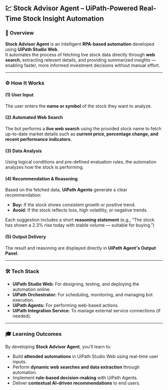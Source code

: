 ## 💹 Stock Advisor Agent – UiPath-Powered Real-Time Stock Insight Automation

### 📘 Overview
**Stock Advisor Agent** is an intelligent **RPA-based automation** developed using **UiPath Studio Web**.  
It automates the process of fetching live stock data directly through **web search**, extracting relevant details, and providing summarized insights — enabling faster, more informed investment decisions without manual effort.

---

### ⚙️ How It Works

#### (1) User Input
The user enters the **name or symbol** of the stock they want to analyze.

#### (2) Automated Web Search
The bot performs a **live web search** using the provided stock name to fetch up-to-date market details such as **current price, percentage change, and recent performance indicators.**

#### (3) Data Analysis
Using logical conditions and pre-defined evaluation rules, the automation analyzes how the stock is performing.

#### (4) Recommendation & Reasoning
Based on the fetched data, **UiPath Agents** generate a clear recommendation:  
- **Buy:** If the stock shows consistent growth or positive trend.  
- **Avoid:** If the stock reflects loss, high volatility, or negative trends.  

Each suggestion includes a short **reasoning statement** (e.g., “The stock has shown a 2.3% rise today with stable volume — suitable for buying.”)

#### (5) Output Delivery
The result and reasoning are displayed directly in **UiPath Agent's Output Panel**.

---

### 🛠️ Tech Stack

- **UiPath Studio Web:** For designing, testing, and deploying the automation online.  
- **UiPath Orchestrator:** For scheduling, monitoring, and managing bot execution.  
- **UiPath Agents:** For performing web-based actions.  
- **UiPath Integration Service:** To manage external service connections (if needed).  

---

### 🎓 Learning Outcomes

By developing **Stock Advisor Agent**, you’ll learn to:

- Build **attended automations** in UiPath Studio Web using real-time user inputs.  
- Perform **dynamic web searches and data extraction** through automation.  
- Implement **rule-based decision-making** with UiPath Agents.  
- Deliver **contextual AI-driven recommendations** to end users.  


